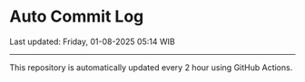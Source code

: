 # Auto Commit Log

Last updated: Friday, 01-08-2025 05:14 WIB

---

This repository is automatically updated every 2 hour using GitHub Actions.

